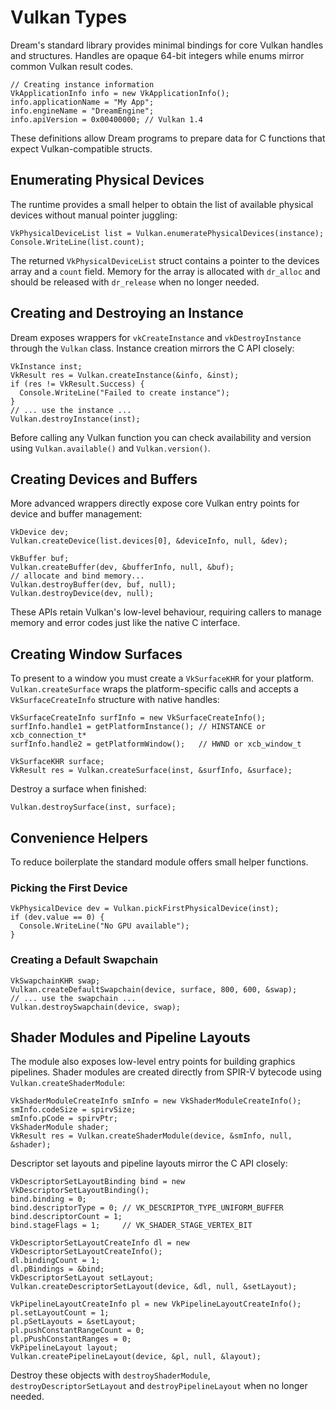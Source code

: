 # Vulkan Types

Dream's standard library provides minimal bindings for core Vulkan handles and structures. Handles are opaque 64-bit integers while enums mirror common Vulkan result codes.

```dream
// Creating instance information
VkApplicationInfo info = new VkApplicationInfo();
info.applicationName = "My App";
info.engineName = "DreamEngine";
info.apiVersion = 0x00400000; // Vulkan 1.4
```

These definitions allow Dream programs to prepare data for C functions that expect Vulkan-compatible structs.

## Enumerating Physical Devices

The runtime provides a small helper to obtain the list of available physical devices without manual pointer juggling:

```dream
VkPhysicalDeviceList list = Vulkan.enumeratePhysicalDevices(instance);
Console.WriteLine(list.count);
```

The returned `VkPhysicalDeviceList` struct contains a pointer to the devices array and a `count` field. Memory for the array is allocated with `dr_alloc` and should be released with `dr_release` when no longer needed.

## Creating and Destroying an Instance

Dream exposes wrappers for `vkCreateInstance` and `vkDestroyInstance` through the `Vulkan` class. Instance creation mirrors the C API closely:

```dream
VkInstance inst;
VkResult res = Vulkan.createInstance(&info, &inst);
if (res != VkResult.Success) {
  Console.WriteLine("Failed to create instance");
}
// ... use the instance ...
Vulkan.destroyInstance(inst);
```

Before calling any Vulkan function you can check availability and version using `Vulkan.available()` and `Vulkan.version()`.

## Creating Devices and Buffers

More advanced wrappers directly expose core Vulkan entry points for device and buffer management:

```dream
VkDevice dev;
Vulkan.createDevice(list.devices[0], &deviceInfo, null, &dev);

VkBuffer buf;
Vulkan.createBuffer(dev, &bufferInfo, null, &buf);
// allocate and bind memory...
Vulkan.destroyBuffer(dev, buf, null);
Vulkan.destroyDevice(dev, null);
```

These APIs retain Vulkan's low-level behaviour, requiring callers to manage memory and error codes just like the native C interface.

## Creating Window Surfaces

To present to a window you must create a `VkSurfaceKHR` for your platform. `Vulkan.createSurface` wraps the platform-specific calls and accepts a `VkSurfaceCreateInfo` structure with native handles:

```dream
VkSurfaceCreateInfo surfInfo = new VkSurfaceCreateInfo();
surfInfo.handle1 = getPlatformInstance(); // HINSTANCE or xcb_connection_t*
surfInfo.handle2 = getPlatformWindow();   // HWND or xcb_window_t

VkSurfaceKHR surface;
VkResult res = Vulkan.createSurface(inst, &surfInfo, &surface);
```

Destroy a surface when finished:

```dream
Vulkan.destroySurface(inst, surface);
```

## Convenience Helpers

To reduce boilerplate the standard module offers small helper functions.

### Picking the First Device

```dream
VkPhysicalDevice dev = Vulkan.pickFirstPhysicalDevice(inst);
if (dev.value == 0) {
  Console.WriteLine("No GPU available");
}
```

### Creating a Default Swapchain

```dream
VkSwapchainKHR swap;
Vulkan.createDefaultSwapchain(device, surface, 800, 600, &swap);
// ... use the swapchain ...
Vulkan.destroySwapchain(device, swap);
```

## Shader Modules and Pipeline Layouts

The module also exposes low-level entry points for building graphics pipelines.
Shader modules are created directly from SPIR-V bytecode using
`Vulkan.createShaderModule`:

```dream
VkShaderModuleCreateInfo smInfo = new VkShaderModuleCreateInfo();
smInfo.codeSize = spirvSize;
smInfo.pCode = spirvPtr;
VkShaderModule shader;
VkResult res = Vulkan.createShaderModule(device, &smInfo, null, &shader);
```

Descriptor set layouts and pipeline layouts mirror the C API closely:

```dream
VkDescriptorSetLayoutBinding bind = new VkDescriptorSetLayoutBinding();
bind.binding = 0;
bind.descriptorType = 0; // VK_DESCRIPTOR_TYPE_UNIFORM_BUFFER
bind.descriptorCount = 1;
bind.stageFlags = 1;     // VK_SHADER_STAGE_VERTEX_BIT

VkDescriptorSetLayoutCreateInfo dl = new VkDescriptorSetLayoutCreateInfo();
dl.bindingCount = 1;
dl.pBindings = &bind;
VkDescriptorSetLayout setLayout;
Vulkan.createDescriptorSetLayout(device, &dl, null, &setLayout);

VkPipelineLayoutCreateInfo pl = new VkPipelineLayoutCreateInfo();
pl.setLayoutCount = 1;
pl.pSetLayouts = &setLayout;
pl.pushConstantRangeCount = 0;
pl.pPushConstantRanges = 0;
VkPipelineLayout layout;
Vulkan.createPipelineLayout(device, &pl, null, &layout);
```

Destroy these objects with `destroyShaderModule`, `destroyDescriptorSetLayout`
and `destroyPipelineLayout` when no longer needed.

